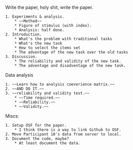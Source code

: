 Write the paper, holy shit, write the paper.

    1. Experiments & analysis.
        * ~~Method~~
        * Figure of stimulus (with index).
        * Analysis: half done. 
    2. Introduction.
        * What's the problem with traditional tasks
        * What's the new task
        * How to select the items set
        * The adventage of the new task over the old tasks
    3. Discussion. 
        * The reliability and validity of the new task.
        * The adventage and disadventage of the new task.

Data analysis

    1. ~~Learn how to analysis coeverience matrix.~~
    2. ~~AND DO IT.~~
    3. ~~reliability and validity test.~~
        * ~~Time required.~~
        * ~~Reliability.~~
        * ~~Validity.~~

Miscs:

    1. Setup OSF for the paper.
        * I think there is a way to link Github to OSF.
    2. Move Participant 10's data from server to local.
    3. Document the code, maybe?
        * At least document the data.